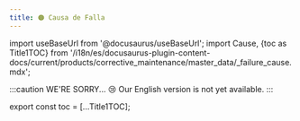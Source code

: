 ```yaml
---
title: 🟠 Causa de Falla
---
```


import useBaseUrl from '@docusaurus/useBaseUrl'; 
import Cause, {toc as Title1TOC} from '/i18n/es/docusaurus-plugin-content-docs/current/products/corrective_maintenance/master_data/_failure_cause.mdx'; 

:::caution WE'RE SORRY... 😢
Our English version is not yet available.
:::

<Cause/>


export const toc = [...Title1TOC];